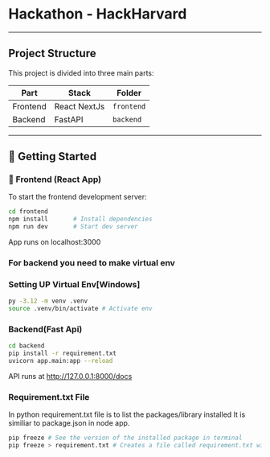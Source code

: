 # Hackathon - HackHarvard

---

## Project Structure

This project is divided into three main parts:

| Part         | Stack                                | Folder             |
|--------------|--------------------------------------|--------------------|
|  Frontend  | React NextJs                           | `frontend`     |
|  Backend   | FastAPI                                 | `backend` |


---

## 🚀 Getting Started

### 🔹 Frontend (React App)

To start the frontend development server:

```bash
cd frontend
npm install       # Install dependencies
npm run dev       # Start dev server
```

App runs on localhost:3000

### For backend you need to make virtual env

### Setting UP Virtual Env[Windows]

```bash
py -3.12 -m venv .venv
source .venv/bin/activate # Activate env

```

###  Backend(Fast Api)
```bash
cd backend
pip install -r requirement.txt
uvicorn app.main:app --reload


```
API runs at http://127.0.0.1:8000/docs


### Requirement.txt File 
In python requirement.txt file is to list the packages/library installed
It is similiar to package.json in node app.
```bash
pip freeze # See the version of the installed package in terminal
pip freeze > requirement.txt # Creates a file called requirement.txt with installed packages
```